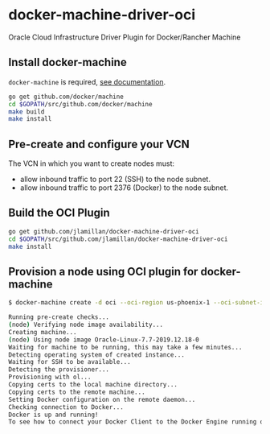 # docker-machine-driver-oci
Oracle Cloud Infrastructure Driver Plugin for Docker/Rancher Machine

## Install docker-machine

`docker-machine` is required, [see documentation](https://docs.docker.com/machine/install-machine/).

```bash
go get github.com/docker/machine
cd $GOPATH/src/github.com/docker/machine
make build
make install
```

## Pre-create and configure your VCN

The VCN in which you want to create nodes must:

- allow inbound traffic to port 22 (SSH) to the node subnet.
- allow inbound traffic to port 2376 (Docker) to the node subnet.

## Build the OCI Plugin

```bash
go get github.com/jlamillan/docker-machine-driver-oci
cd $GOPATH/src/github.com/jlamillan/docker-machine-driver-oci
make install
```

## Provision a node using OCI plugin for docker-machine

```bash
$ docker-machine create -d oci --oci-region us-phoenix-1 --oci-subnet-id ocid1.subnet.oc1.phx.aaaaaaaaaaaaaaaaaaaaaaaa --oci-tenancy-id ocid1.tenancy.oc1..aaaaaaaaaaaaaaaaaaaaaaaa --oci-vcn-id ocid1.vcn.oc1.phx.aaaaaaaaaaaaaaaaaaaaaaaa --oci-fingerprint xx:xx:xx:xx:xx:xx:xx:xx:xx:xx:xx:xx:xx:xx:xx:xx --oci-node-availability-domain jGnV:PHX-1-AD2 --oci-node-image Oracle-Linux-7.6 --oci-user-id ocid1.user.oc1..aaaaaaaaaaaaaaaaaaaaaaaa --oci-vcn-compartment-id ocid1.compartment.oc1..aaaaaaaaaaaaaaaaaaaaaaaa --oci-node-compartment-id ocid1.compartment.oc1..aaaaaaaaaaaaaaaaaaaaaaaa --oci-node-docker-port 2376 --oci-private-key-path /path/to/api.key.priv.pem  --oci-node-shape VM.Standard2.1 --oci-node-public-key-path /path/to/.ssh/id_rsa.pub node

Running pre-create checks...
(node) Verifying node image availability... 
Creating machine...
(node) Using node image Oracle-Linux-7.7-2019.12.18-0
Waiting for machine to be running, this may take a few minutes...
Detecting operating system of created instance...
Waiting for SSH to be available...
Detecting the provisioner...
Provisioning with ol...
Copying certs to the local machine directory...
Copying certs to the remote machine...
Setting Docker configuration on the remote daemon...
Checking connection to Docker...
Docker is up and running!
To see how to connect your Docker Client to the Docker Engine running on this virtual machine, run: docker-machine env node
```
